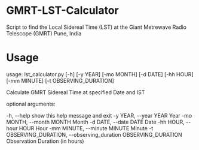 # GMRT-LST-Calculator
Script to find the Local Sidereal Time (LST) at the Giant Metrewave Radio Telescope (GMRT) Pune, India

# Usage

usage: lst_calculator.py [-h] [-y YEAR] [-mo MONTH] [-d DATE] [-hh HOUR] [-mm MINUTE] [-t OBSERVING_DURATION]

Calculate GMRT Sidereal Time at specified Date and IST

optional arguments:

  -h, --help            show this help message and exit
  -y YEAR, --year YEAR  Year
  -mo MONTH, --month MONTH
                        Month
  -d DATE, --date DATE  Date
  -hh HOUR, --hour HOUR
                        Hour
  -mm MINUTE, --minute MINUTE
                        Minute
  -t OBSERVING_DURATION, --observing_duration OBSERVING_DURATION
                        Observation Duration (in hours)
